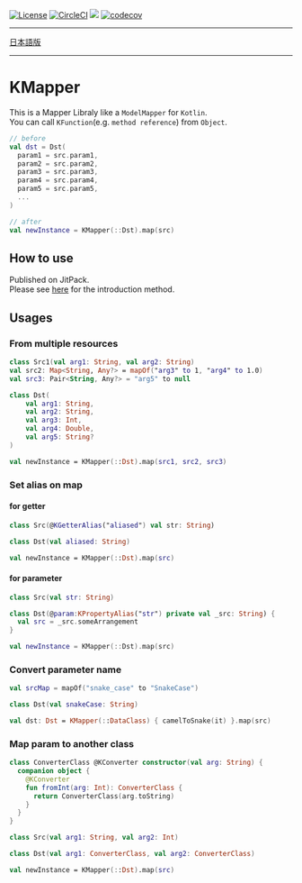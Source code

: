 [![License](https://img.shields.io/badge/License-Apache%202.0-blue.svg)](https://opensource.org/licenses/Apache-2.0)
[![CircleCI](https://circleci.com/gh/ProjectMapK/KMapper.svg?style=svg)](https://circleci.com/gh/ProjectMapK/KMapper)
[![](https://jitci.com/gh/ProjectMapK/KMapper/svg)](https://jitci.com/gh/ProjectMapK/KMapper)
[![codecov](https://codecov.io/gh/ProjectMapK/KMapper/branch/master/graph/badge.svg)](https://codecov.io/gh/ProjectMapK/KMapper)

---

[日本語版](https://github.com/ProjectMapK/KMapper/blob/master/README.ja.md)

---

KMapper
====
This is a Mapper Libraly like a `ModelMapper` for `Kotlin`.  
You can call `KFunction`(e.g. `method reference`) from `Object`.

```kotlin
// before
val dst = Dst(
  param1 = src.param1,
  param2 = src.param2,
  param3 = src.param3,
  param4 = src.param4,
  param5 = src.param5,
  ...
)

// after
val newInstance = KMapper(::Dst).map(src)
```
## How to use
Published on JitPack.  
Please see [here](https://jitpack.io/#ProjectMapK/KMapper/) for the introduction method.  

## Usages
### From multiple resources
```kotlin
class Src1(val arg1: String, val arg2: String)
val src2: Map<String, Any?> = mapOf("arg3" to 1, "arg4" to 1.0)
val src3: Pair<String, Any?> = "arg5" to null

class Dst(
    val arg1: String,
    val arg2: String,
    val arg3: Int,
    val arg4: Double,
    val arg5: String?
)

val newInstance = KMapper(::Dst).map(src1, src2, src3)
```

### Set alias on map
#### for getter
```kotlin
class Src(@KGetterAlias("aliased") val str: String)

class Dst(val aliased: String)

val newInstance = KMapper(::Dst).map(src)
```

#### for parameter
```kotlin
class Src(val str: String)

class Dst(@param:KPropertyAlias("str") private val _src: String) {
  val src = _src.someArrangement
}

val newInstance = KMapper(::Dst).map(src)
```

### Convert parameter name
```kotlin
val srcMap = mapOf("snake_case" to "SnakeCase")

class Dst(val snakeCase: String)

val dst: Dst = KMapper(::DataClass) { camelToSnake(it) }.map(src)
```

### Map param to another class

```kotlin
class ConverterClass @KConverter constructor(val arg: String) {
  companion object {
    @KConverter
    fun fromInt(arg: Int): ConverterClass {
      return ConverterClass(arg.toString)
    }
  }
}

class Src(val arg1: String, val arg2: Int)

class Dst(val arg1: ConverterClass, val arg2: ConverterClass)

val newInstance = KMapper(::Dst).map(src)
```
